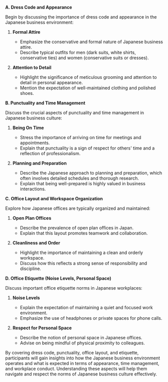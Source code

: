 **A. Dress Code and Appearance**

Begin by discussing the importance of dress code and appearance in the Japanese business environment:

1. **Formal Attire**

   - Emphasize the conservative and formal nature of Japanese business attire.
   - Describe typical outfits for men (dark suits, white shirts, conservative ties) and women (conservative suits or dresses).

2. **Attention to Detail**

   - Highlight the significance of meticulous grooming and attention to detail in personal appearance.
   - Mention the expectation of well-maintained clothing and polished shoes.

**B. Punctuality and Time Management**

Discuss the crucial aspects of punctuality and time management in Japanese business culture:

1. **Being On Time**

   - Stress the importance of arriving on time for meetings and appointments.
   - Explain that punctuality is a sign of respect for others' time and a reflection of professionalism.

2. **Planning and Preparation**

   - Describe the Japanese approach to planning and preparation, which often involves detailed schedules and thorough research.
   - Explain that being well-prepared is highly valued in business interactions.

**C. Office Layout and Workspace Organization**

Explore how Japanese offices are typically organized and maintained:

1. **Open Plan Offices**

   - Describe the prevalence of open plan offices in Japan.
   - Explain that this layout promotes teamwork and collaboration.

2. **Cleanliness and Order**

   - Highlight the importance of maintaining a clean and orderly workspace.
   - Discuss how this reflects a strong sense of responsibility and discipline.

**D. Office Etiquette (Noise Levels, Personal Space)**

Discuss important office etiquette norms in Japanese workplaces:

1. **Noise Levels**

   - Explain the expectation of maintaining a quiet and focused work environment.
   - Emphasize the use of headphones or private spaces for phone calls.

2. **Respect for Personal Space**

   - Describe the notion of personal space in Japanese offices.
   - Advise on being mindful of physical proximity to colleagues.

By covering dress code, punctuality, office layout, and etiquette, participants will gain insights into how the Japanese business environment operates and what is expected in terms of appearance, time management, and workplace conduct. Understanding these aspects will help them navigate and respect the norms of Japanese business culture effectively.
